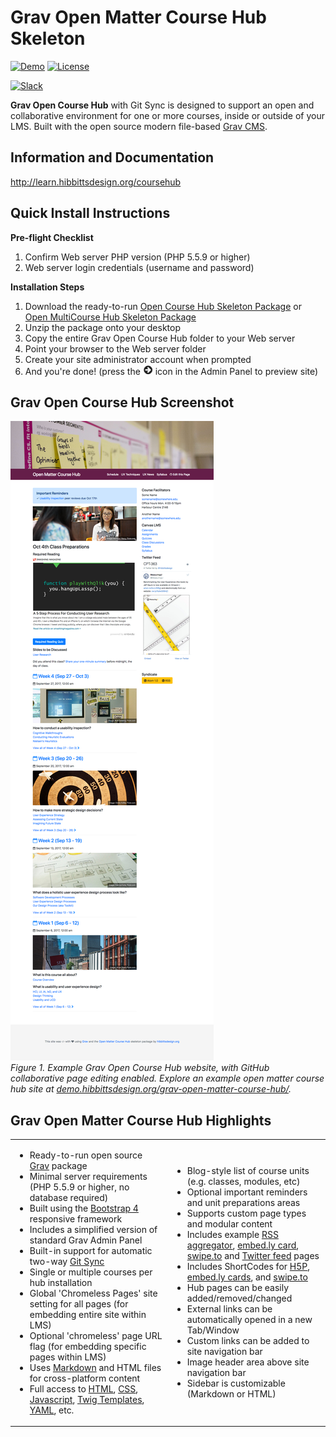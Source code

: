 # Grav Open Matter Course Hub Skeleton

[![Demo](https://img.shields.io/badge/Demo-OpenCourseHub-blue.svg?style=flat-square)](https://demo.hibbittsdesign.org/grav-open-matter-course-hub/)
[![License](https://img.shields.io/badge/License-MIT-blue.svg?style=flat-square)](https://github.com/hibbitts-design/grav-skeleton-course-hub/blob/master/LICENSE)

[![Slack](https://grav-chat.now.sh/badge.svg)](https://chat.getgrav.org)

**Grav Open Course Hub** with Git Sync is designed to support an open and collaborative environment for one or more courses, inside or outside of your LMS. Built with the open source modern file-based [Grav CMS](http://getgrav.org).

Information and Documentation
---
http://learn.hibbittsdesign.org/coursehub

Quick Install Instructions
---
**Pre-flight Checklist**  

1. Confirm Web server PHP version (PHP 5.5.9 or higher)
2. Web server login credentials (username and password)

**Installation Steps**  

1. Download the ready-to-run [Open Course Hub Skeleton Package](http://hibbittsdesign.org/blog/downloads/grav-skeleton-open-matter-course-hub-site.zip) or [Open MultiCourse Hub Skeleton Package](http://hibbittsdesign.org/blog/downloads/grav-skeleton-open-matter-multicourse-hub-site.zip)
2. Unzip the package onto your desktop  
3. Copy the entire Grav Open Course Hub folder to your Web server  
4. Point your browser to the Web server folder  
5. Create your site administrator account when prompted  
6. And you're done! (press the ![Right Arrow Circle Icon](https://github.com/paulhibbitts/github-repo-images/blob/master/fa-arrow-circle-right.png?raw=true) icon in the Admin Panel to preview site)

Grav Open Course Hub Screenshot
---
![Course Hub Screenshot](https://github.com/paulhibbitts/github-repo-images/blob/master/open-matter-course-hub.png?raw=true)  
_Figure 1. Example Grav Open Course Hub website, with GitHub collaborative page editing enabled.  Explore an example open matter course hub site at [demo.hibbittsdesign.org/grav-open-matter-course-hub/](http://demo.hibbittsdesign.org/grav-open-matter-course-hub/)._

Grav Open Matter Course Hub Highlights
---
<table cellpadding="2" cellspacing="2" width="100%">
	<tbody>
		<tr>
			<td width="50%">
				<ul>
					<li>Ready-to-run open source <a href="http://getgrav.org">Grav</a> package</li>
					<li>Minimal server requirements (PHP 5.5.9 or higher, no database required)</li>
					<li>Built using the <a href="https://getbootstrap.com/docs/4.0/getting-started/introduction/">Bootstrap 4</a> responsive framework</li>
					<li>Includes a simplified version of standard Grav Admin Panel</li>
					<li>Built-in support for automatic two-way <a href="https://github.com/trilbymedia/grav-plugin-git-sync">Git Sync</a></li>
					<li>Single or multiple courses per hub installation</li>
					<li>Global 'Chromeless Pages' site setting for all pages (for embedding entire site within LMS)
					<li>Optional 'chromeless' page URL flag (for embedding specific pages within LMS)
	        <li>Uses <a href="https://daringfireball.net/projects/markdown/">Markdown</a> and HTML files for cross-platform content</li>				
					<li>Full access to <a href="https://www.w3schools.com/html/default.asp">HTML</a>, <a href="https://www.w3schools.com/css/default.asp">CSS</a>, <a href="https://www.w3schools.com/js/default.asp">Javascript</a>, <a href="https://twig.symfony.com/doc/2.x/">Twig Templates</a>, <a href="http://www.yaml.org/">YAML</a>, etc.</li>
				</ul>
			</td>
			<td width="50%">
				<ul>
					<li>Blog-style list of course units (e.g. classes, modules, etc)</li>
					<li>Optional important reminders and unit preparations areas</li>
					<li>Supports custom page types and modular content</li>
					<li>Includes example <a href="https://github.com/OleVik/grav-plugin-twigfeeds">RSS aggregator</a>, <a href="http://embed.ly/">embed.ly card</a>, <a href="https://www.swipe.to/">swipe.to</a> and <a href="https://twitter.com/">Twitter feed</a> pages</li>
					<li>Includes ShortCodes for <a href="https://h5p.org/">H5P</a>, <a href="http://embed.ly/">embed.ly cards</a>, and <a href="https://www.swipe.to/">swipe.to</a></li>
					<li>Hub pages can be easily added/removed/changed</li>
					<li>External links can be automatically opened in a new Tab/Window</li>
          <li>Custom links can be added to site navigation bar</li>
					<li>Image header area above site navigation bar</li>
					<li>Sidebar is customizable (Markdown or HTML)</li>
				</ul>
			</td>
		</tr>
	</tbody>
</table>

